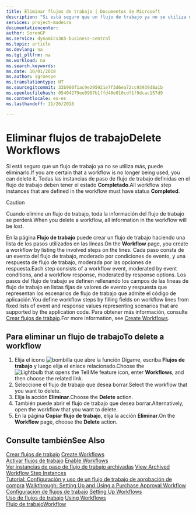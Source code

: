 ```yaml
---
title: Eliminar flujos de trabajo | Documentos de Microsoft
description: "Si está seguro que un flujo de trabajo ya no se utiliza más, puede eliminarlo. Todas las instancias de paso de flujo de trabajo definidas en el flujo de trabajo deben tener el estado **Completado**."
services: project-madeira
documentationcenter: 
author: SorenGP
ms.service: dynamics365-business-central
ms.topic: article
ms.devlang: na
ms.tgt_pltfrm: na
ms.workload: na
ms.search.keywords: 
ms.date: 10/01/2018
ms.author: sgroespe
ms.translationtype: HT
ms.sourcegitcommit: 33b900f1ac9e295921e7f3d6ea72cc93939d8a1b
ms.openlocfilehash: 05404279ee0967b1ffd48e010cdf1f9dcac157d9
ms.contentlocale: es-es
ms.lasthandoff: 11/26/2018

---
```

# <a name="delete-workflows"></a><span data-ttu-id="91415-104">Eliminar flujos de trabajo</span><span class="sxs-lookup"><span data-stu-id="91415-104">Delete Workflows</span></span>
<span data-ttu-id="91415-105">Si está seguro que un flujo de trabajo ya no se utiliza más, puede eliminarlo.</span><span class="sxs-lookup"><span data-stu-id="91415-105">If you are certain that a workflow is no longer being used, you can delete it.</span></span> <span data-ttu-id="91415-106">Todas las instancias de paso de flujo de trabajo definidas en el flujo de trabajo deben tener el estado **Completado**.</span><span class="sxs-lookup"><span data-stu-id="91415-106">All workflow step instances that are defined in the workflow must have status **Completed**.</span></span>  

> [!CAUTION]  
>  <span data-ttu-id="91415-107">Cuando elimine un flujo de trabajo, toda la información del flujo de trabajo se perderá.</span><span class="sxs-lookup"><span data-stu-id="91415-107">When you delete a workflow, all information in the workflow will be lost.</span></span>  

 <span data-ttu-id="91415-108">En la página **Flujo de trabajo** puede crear un flujo de trabajo haciendo una lista de los pasos utilizados en las líneas.</span><span class="sxs-lookup"><span data-stu-id="91415-108">On the **Workflow** page, you create a workflow by listing the involved steps on the lines.</span></span> <span data-ttu-id="91415-109">Cada paso consta de un evento del flujo de trabajo, moderado por condiciones de evento, y una respuesta de flujo de trabajo, moderada por las opciones de respuesta.</span><span class="sxs-lookup"><span data-stu-id="91415-109">Each step consists of a workflow event, moderated by event conditions, and a workflow response, moderated by response options.</span></span> <span data-ttu-id="91415-110">Los pasos del flujo de trabajo se definen rellenando los campos de las líneas de flujo de trabajo en listas fijas de valores de evento y respuesta que representan los escenarios de flujo de trabajo que admite el código de aplicación.</span><span class="sxs-lookup"><span data-stu-id="91415-110">You define workflow steps by filling fields on workflow lines from fixed lists of event and response values representing scenarios that are supported by the application code.</span></span> <span data-ttu-id="91415-111">Para obtener más información, consulte [Crear flujos de trabajo](across-how-to-create-workflows.md).</span><span class="sxs-lookup"><span data-stu-id="91415-111">For more information, see [Create Workflows](across-how-to-create-workflows.md).</span></span>  

## <a name="to-delete-a-workflow"></a><span data-ttu-id="91415-112">Para eliminar un flujo de trabajo</span><span class="sxs-lookup"><span data-stu-id="91415-112">To delete a workflow</span></span>  
1.  <span data-ttu-id="91415-113">Elija el icono ![bombilla que abre la función Dígame](media/ui-search/search_small.png "Dígame que desea hacer"), escriba **Flujos de trabajo** y luego elija el enlace relacionado.</span><span class="sxs-lookup"><span data-stu-id="91415-113">Choose the ![Lightbulb that opens the Tell Me feature](media/ui-search/search_small.png "Tell me what you want to do") icon, enter **Workflows**, and then choose the related link.</span></span>  
2.  <span data-ttu-id="91415-114">Seleccione el flujo de trabajo que desea borrar.</span><span class="sxs-lookup"><span data-stu-id="91415-114">Select the workflow that you want to delete.</span></span>  
3.  <span data-ttu-id="91415-115">Elija la acción **Eliminar**.</span><span class="sxs-lookup"><span data-stu-id="91415-115">Choose the **Delete** action.</span></span>  
4.  <span data-ttu-id="91415-116">También puede abrir el flujo de trabajo que desea borrar.</span><span class="sxs-lookup"><span data-stu-id="91415-116">Alternatively, open the workflow that you want to delete.</span></span>  
5.  <span data-ttu-id="91415-117">En la página **Copiar flujo de trabajo**, elija la acción **Eliminar**.</span><span class="sxs-lookup"><span data-stu-id="91415-117">On the **Workflow** page, choose the **Delete** action.</span></span>  

## <a name="see-also"></a><span data-ttu-id="91415-118">Consulte también</span><span class="sxs-lookup"><span data-stu-id="91415-118">See Also</span></span>  
 <span data-ttu-id="91415-119">[Crear flujos de trabajo](across-how-to-create-workflows.md) </span><span class="sxs-lookup"><span data-stu-id="91415-119">[Create Workflows](across-how-to-create-workflows.md) </span></span>  
 <span data-ttu-id="91415-120">[Activar flujos de trabajo](across-how-to-enable-workflows.md) </span><span class="sxs-lookup"><span data-stu-id="91415-120">[Enable Workflows](across-how-to-enable-workflows.md) </span></span>  
 <span data-ttu-id="91415-121">[Ver instancias de paso de flujo de trabajo archivadas](across-how-to-view-archived-workflow-step-instances.md) </span><span class="sxs-lookup"><span data-stu-id="91415-121">[View Archived Workflow Step Instances](across-how-to-view-archived-workflow-step-instances.md) </span></span>  
 <span data-ttu-id="91415-122">[Tutorial: Configuración y uso de un flujo de trabajo de aprobación de compra](walkthrough-setting-up-and-using-a-purchase-approval-workflow.md) </span><span class="sxs-lookup"><span data-stu-id="91415-122">[Walkthrough: Setting Up and Using a Purchase Approval Workflow](walkthrough-setting-up-and-using-a-purchase-approval-workflow.md) </span></span>  
 <span data-ttu-id="91415-123">[Configuración de flujos de trabajo](across-set-up-workflows.md) </span><span class="sxs-lookup"><span data-stu-id="91415-123">[Setting Up Workflows](across-set-up-workflows.md) </span></span>  
 <span data-ttu-id="91415-124">[Uso de flujos de trabajo](across-use-workflows.md) </span><span class="sxs-lookup"><span data-stu-id="91415-124">[Using Workflows](across-use-workflows.md) </span></span>  
 [<span data-ttu-id="91415-125">Flujo de trabajo</span><span class="sxs-lookup"><span data-stu-id="91415-125">Workflow</span></span>](across-workflow.md)   


